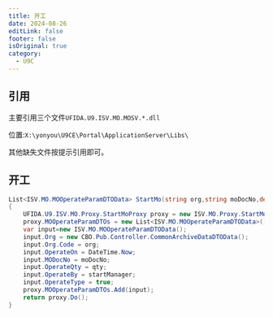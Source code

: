 ```yaml
---
title: 开工
date: 2024-08-26
editLink: false
footer: false
isOriginal: true
category:
  - U9C
---
```


## 引用

主要引用三个文件`UFIDA.U9.ISV.MO.MOSV.*.dll`

位置:`X:\yonyou\U9CE\Portal\ApplicationServer\Libs\`

其他缺失文件按提示引用即可。

## 开工

```cs
List<ISV.MO.MOOperateParamDTOData> StartMo(string org,string moDocNo,decimal qty,string startManager)
{
    UFIDA.U9.ISV.MO.Proxy.StartMoProxy proxy = new ISV.MO.Proxy.StartMoProxy();
    proxy.MOOperateParamDTOs = new List<ISV.MO.MOOperateParamDTOData>();
    var input=new ISV.MO.MOOperateParamDTOData();
    input.Org = new CBO.Pub.Controller.CommonArchiveDataDTOData();
    input.Org.Code = org;
    input.OperateOn = DateTime.Now;
    input.MODocNo = moDocNo;
    input.OperateQty = qty;
    input.OperateBy = startManager;
    input.OperateType = true;
    proxy.MOOperateParamDTOs.Add(input);
    return proxy.Do();
}
```